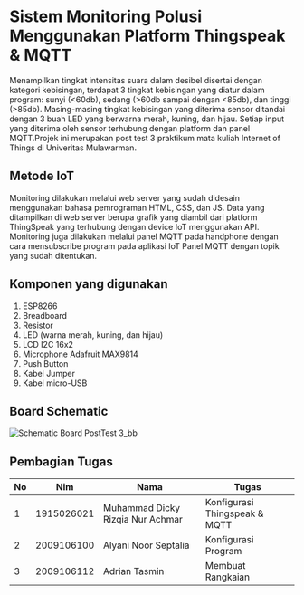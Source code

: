 # Sistem Monitoring Polusi Menggunakan Platform Thingspeak & MQTT
Menampilkan tingkat intensitas suara dalam desibel disertai dengan kategori kebisingan, terdapat 3 tingkat kebisingan yang diatur dalam program: sunyi (<60db), sedang (>60db sampai dengan <85db), dan tinggi (>85db). Masing-masing tingkat kebisingan yang diterima sensor ditandai dengan 3 buah LED yang berwarna merah, kuning, dan hijau. Setiap input yang diterima oleh sensor terhubung dengan platform dan panel MQTT.Projek ini merupakan post test 3 praktikum mata kuliah Internet of Things di Univeritas Mulawarman.

## Metode IoT
Monitoring dilakukan melalui web server yang sudah didesain menggunakan bahasa pemrograman HTML, CSS, dan JS. Data yang ditampilkan di web server berupa grafik yang diambil dari platform ThingSpeak yang terhubung dengan device IoT menggunakan API. Monitoring juga dilakukan melalui panel MQTT pada handphone dengan cara mensubscribe program pada aplikasi IoT Panel MQTT dengan topik yang sudah ditentukan.

## Komponen yang digunakan
1. ESP8266
2. Breadboard
3. Resistor
4. LED (warna merah, kuning, dan hijau)
5. LCD I2C 16x2
6. Microphone Adafruit MAX9814
7. Push Button
8. Kabel Jumper
9. Kabel micro-USB

## Board Schematic
![Schematic Board PostTest 3_bb](https://github.com/AlyaniNS/posttest3-praktikum-iot-unmul/assets/74224380/1e39fbee-ce16-4e30-af76-249456ddd24e)


## Pembagian Tugas
No|Nim       |Nama                            |Tugas                        |
--|----------|--------------------------------|-----------------------------|
1 |1915026021|Muhammad Dicky Rizqia Nur Achmar|Konfigurasi Thingspeak & MQTT|
2 |2009106100|Alyani Noor Septalia            |Konfigurasi Program          |
3 |2009106112|Adrian Tasmin                   |Membuat Rangkaian            |
